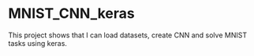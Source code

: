 # MNIST_CNN_keras

This project shows that I can load datasets, create CNN and solve MNIST tasks using keras.
